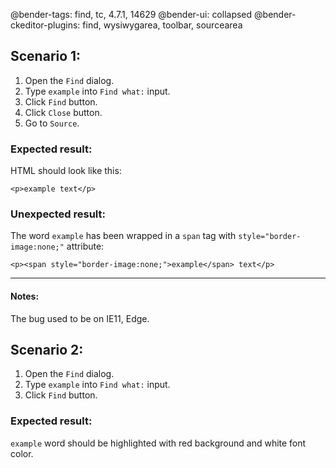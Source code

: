 @bender-tags: find, tc, 4.7.1, 14629
@bender-ui: collapsed
@bender-ckeditor-plugins: find, wysiwygarea, toolbar, sourcearea

## Scenario 1:

1. Open the `Find` dialog.
2. Type `example` into `Find what:` input.
3. Click `Find` button.
4. Click `Close` button.
5. Go to `Source`.

### Expected result:

HTML should look like this:

`<p>example text</p>`

### Unexpected result:

The word `example` has been wrapped in a `span` tag with `style="border-image:none;"` attribute:

`<p><span style="border-image:none;">example</span> text</p>`

---

#### Notes:

The bug used to be on IE11, Edge.

## Scenario 2:
1. Open the `Find` dialog.
2. Type `example` into `Find what:` input.
3. Click `Find` button.


### Expected result:

`example` word should be highlighted with red background and white font color.